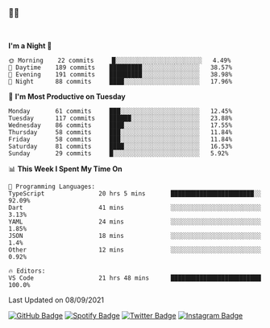 ### 🤙🍺

<!-- <a href="https://github-readme-stats.vercel.app/api?username=hzak2xx&count_private=true&show_icons=true&theme=dracula">
  <img align="center" src="https://github-readme-stats.vercel.app/api?username=hzak2xx&count_private=true&show_icons=true&theme=dracula" />
</a>
</br> -->
</br>

<!--START_SECTION:waka-->
**I'm a Night 🦉** 

```text
🌞 Morning    22 commits     █░░░░░░░░░░░░░░░░░░░░░░░░   4.49% 
🌆 Daytime    189 commits    █████████░░░░░░░░░░░░░░░░   38.57% 
🌃 Evening    191 commits    █████████░░░░░░░░░░░░░░░░   38.98% 
🌙 Night      88 commits     ████░░░░░░░░░░░░░░░░░░░░░   17.96%

```
📅 **I'm Most Productive on Tuesday** 

```text
Monday       61 commits     ███░░░░░░░░░░░░░░░░░░░░░░   12.45% 
Tuesday      117 commits    ██████░░░░░░░░░░░░░░░░░░░   23.88% 
Wednesday    86 commits     ████░░░░░░░░░░░░░░░░░░░░░   17.55% 
Thursday     58 commits     ███░░░░░░░░░░░░░░░░░░░░░░   11.84% 
Friday       58 commits     ███░░░░░░░░░░░░░░░░░░░░░░   11.84% 
Saturday     81 commits     ████░░░░░░░░░░░░░░░░░░░░░   16.53% 
Sunday       29 commits     █░░░░░░░░░░░░░░░░░░░░░░░░   5.92%

```


📊 **This Week I Spent My Time On** 

```text
💬 Programming Languages: 
TypeScript               20 hrs 5 mins       ███████████████████████░░   92.09% 
Dart                     41 mins             ░░░░░░░░░░░░░░░░░░░░░░░░░   3.13% 
YAML                     24 mins             ░░░░░░░░░░░░░░░░░░░░░░░░░   1.85% 
JSON                     18 mins             ░░░░░░░░░░░░░░░░░░░░░░░░░   1.4% 
Other                    12 mins             ░░░░░░░░░░░░░░░░░░░░░░░░░   0.92%

🔥 Editors: 
VS Code                  21 hrs 48 mins      █████████████████████████   100.0%

```


 Last Updated on 08/09/2021
<!--END_SECTION:waka-->

[![GitHub Badge](https://img.shields.io/badge/GitHub-100000?style=for-the-badge&logo=github&logoColor=white)](https://github.com/hzak2xx)
[![Spotify Badge](https://img.shields.io/badge/Spotify-1ED760?&style=for-the-badge&logo=spotify&logoColor=white)](https://open.spotify.com/user/uf90s6sbbh75a1mt44clkhkvf)
[![Twitter Badge](https://img.shields.io/badge/Twitter-1DA1F2?style=for-the-badge&logo=twitter&logoColor=white)](https://twitter.com/hzak2xx)
[![Instagram Badge](https://img.shields.io/badge/Instagram-E4405F?style=for-the-badge&logo=instagram&logoColor=white)](https://www.instagram.com/hzak2xx/)
